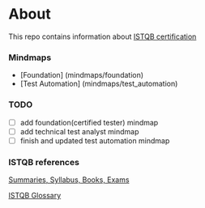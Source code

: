 # About

This repo contains information about [ISTQB certification](http://www.istqb.org)

### Mindmaps
- [Foundation] (mindmaps/foundation)
- [Test Automation] (mindmaps/test_automation)

### TODO
- [ ] add foundation(certified tester) mindmap
- [ ] add technical test analyst mindmap
- [ ] finish and updated test automation mindmap

### ISTQB references

[Summaries, Syllabus, Books, Exams](http://www.istqb.org/downloads.html)

[ISTQB Glossary](http://astqb.org/glossary/)
